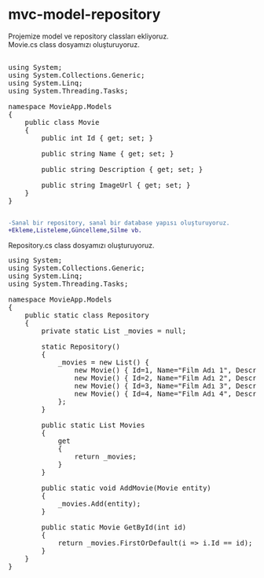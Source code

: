 # mvc-model-repository
Projemize model ve repository classları ekliyoruz.<br>
Movie.cs class dosyamızı oluşturuyoruz.
<pre>

using System;
using System.Collections.Generic;
using System.Linq;
using System.Threading.Tasks;

namespace MovieApp.Models
{
    public class Movie
    {
        public int Id { get; set; }
        
        public string Name { get; set; }
        
        public string Description { get; set; }
        
        public string ImageUrl { get; set; }
    }
}

</pre>
```diff
-Sanal bir repository, sanal bir database yapısı oluşturuyoruz.
+Ekleme,Listeleme,Güncelleme,Silme vb.
```

Repository.cs class dosyamızı oluşturuyoruz.
<pre>
using System;
using System.Collections.Generic;
using System.Linq;
using System.Threading.Tasks;

namespace MovieApp.Models
{
    public static class Repository
    {
        private static List<Movie> _movies = null;

        static Repository()
        {
            _movies = new List<Movie>() { 
                new Movie() { Id=1, Name="Film Adı 1", Description="Film Açıklama 1", ImageUrl="1.jpg"},
                new Movie() { Id=2, Name="Film Adı 2", Description="Film Açıklama 2", ImageUrl="2.jpg"},
                new Movie() { Id=3, Name="Film Adı 3", Description="Film Açıklama 3", ImageUrl="3.jpg"},
                new Movie() { Id=4, Name="Film Adı 4", Description="Film Açıklama 4", ImageUrl="4.jpg"},
            };
        }

        public static List<Movie> Movies
        {
            get
            {
                return _movies;
            }
        }

        public static void AddMovie(Movie entity)
        {
            _movies.Add(entity);
        }

        public static Movie GetById(int id)
        {
            return _movies.FirstOrDefault(i => i.Id == id);
        }
    }
}

</pre>

